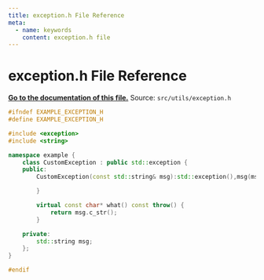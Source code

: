 ```yaml
---
title: exception.h File Reference
meta:
  - name: keywords
    content: exception.h file
---
```


# exception.h File Reference

**[Go to the documentation of this file.](exception_8h.md)**
Source: `src/utils/exception.h`

    
    
    
    
    
    
    
    
    
    
    
```cpp
#ifndef EXAMPLE_EXCEPTION_H
#define EXAMPLE_EXCEPTION_H

#include <exception>
#include <string>

namespace example {
    class CustomException : public std::exception {
    public:
        CustomException(const std::string& msg):std::exception(),msg(msg){

        }

        virtual const char* what() const throw() {
            return msg.c_str();
        }

    private:
        std::string msg;
    };
}

#endif
```


    
  
